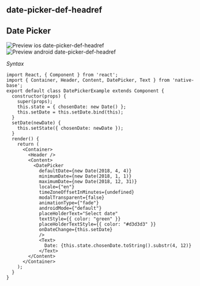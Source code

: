 ## date-picker-def-headref
## Date Picker

![Preview ios date-picker-def-headref](https://raw.githubusercontent.com/GeekyAnts/NativeBase-KitchenSink/v2.5.2/screenshots/ios/date-picker.gif)
![Preview android date-picker-def-headref](https://raw.githubusercontent.com/GeekyAnts/NativeBase-KitchenSink/v2.5.2/screenshots/android/date-picker.gif)

*Syntax*

<pre class="line-numbers"><code class="language-jsx">import React, { Component } from 'react';
import { Container, Header, Content, DatePicker, Text } from 'native-base';
export default class DatePickerExample extends Component {
  constructor(props) {
    super(props);
    this.state = { chosenDate: new Date() };
    this.setDate = this.setDate.bind(this);
  }
  setDate(newDate) {
    this.setState({ chosenDate: newDate });
  }
  render() {
    return (
      &lt;Container>
        &lt;Header />
        &lt;Content>
          &lt;DatePicker
            defaultDate={new Date(2018, 4, 4)}
            minimumDate={new Date(2018, 1, 1)}
            maximumDate={new Date(2018, 12, 31)}
            locale={"en"}
            timeZoneOffsetInMinutes={undefined}
            modalTransparent={false}
            animationType={"fade"}
            androidMode={"default"}
            placeHolderText="Select date"
            textStyle={&#123; color: "green" }}
            placeHolderTextStyle={&#123; color: "#d3d3d3" }}
            onDateChange={this.setDate}
            />
            &lt;Text>
              Date: {this.state.chosenDate.toString().substr(4, 12)}
            &lt;/Text>
        &lt;/Content>
      &lt;/Container>
    );
  }
}</code></pre><br />

